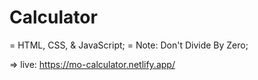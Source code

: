 # Calculator

= HTML, CSS, & JavaScript;
= Note: Don't Divide By Zero;





=> live: https://mo-calculator.netlify.app/
